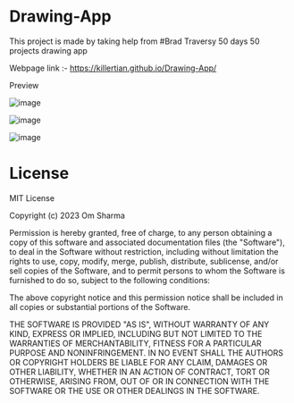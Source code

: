 # Drawing-App

This project is made by taking help from #Brad Traversy 50 days 50 projects drawing app

Webpage link :- https://killertian.github.io/Drawing-App/

Preview 

![image](https://user-images.githubusercontent.com/77867638/197405864-fad6c8ff-6121-4df0-a341-045efb53e03d.png)

![image](https://user-images.githubusercontent.com/77867638/197405728-428ecafd-5283-452d-87a3-6e5e7ebd1a5e.png)

![image](https://user-images.githubusercontent.com/77867638/197405843-9ed18289-5eee-4d8f-9606-a6b2e6a99ea0.png)

# License 

MIT License

Copyright (c) 2023 Om Sharma

Permission is hereby granted, free of charge, to any person obtaining a copy
of this software and associated documentation files (the "Software"), to deal
in the Software without restriction, including without limitation the rights
to use, copy, modify, merge, publish, distribute, sublicense, and/or sell
copies of the Software, and to permit persons to whom the Software is
furnished to do so, subject to the following conditions:

The above copyright notice and this permission notice shall be included in all
copies or substantial portions of the Software.

THE SOFTWARE IS PROVIDED "AS IS", WITHOUT WARRANTY OF ANY KIND, EXPRESS OR
IMPLIED, INCLUDING BUT NOT LIMITED TO THE WARRANTIES OF MERCHANTABILITY,
FITNESS FOR A PARTICULAR PURPOSE AND NONINFRINGEMENT. IN NO EVENT SHALL THE
AUTHORS OR COPYRIGHT HOLDERS BE LIABLE FOR ANY CLAIM, DAMAGES OR OTHER
LIABILITY, WHETHER IN AN ACTION OF CONTRACT, TORT OR OTHERWISE, ARISING FROM,
OUT OF OR IN CONNECTION WITH THE SOFTWARE OR THE USE OR OTHER DEALINGS IN THE
SOFTWARE.
